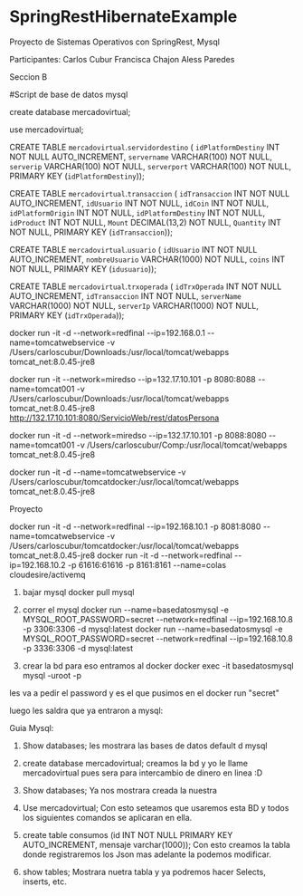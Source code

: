 # SpringRestHibernateExample
Proyecto de Sistemas Operativos con SpringRest, Mysql

Participantes:
Carlos Cubur
Francisca Chajon
Aless Paredes

Seccion B

#Script de base de datos mysql

create database mercadovirtual;

use mercadovirtual;

CREATE TABLE `mercadovirtual`.`servidordestino` (
  `idPlatformDestiny` INT NOT NULL AUTO_INCREMENT,
  `servername` VARCHAR(100) NOT NULL,
  `serverip` VARCHAR(100) NOT NULL,
  `serverport` VARCHAR(100) NOT NULL,
  PRIMARY KEY (`idPlatformDestiny`));

CREATE TABLE `mercadovirtual`.`transaccion` (
  `idTransaccion` INT NOT NULL AUTO_INCREMENT,
  `idUsuario` INT NOT NULL,
  `idCoin` INT NOT NULL,
  `idPlatformOrigin` INT NOT NULL,
  `idPlatformDestiny` INT NOT NULL,
  `idProduct` INT NOT NULL,
  `Mount` DECIMAL(13,2) NOT NULL,
  `Quantity` INT NOT NULL,
  PRIMARY KEY (`idTransaccion`));

CREATE TABLE `mercadovirtual`.`usuario` (
  `idUsuario` INT NOT NULL AUTO_INCREMENT,
  `nombreUsuario` VARCHAR(1000) NOT NULL,
  `coins` INT NOT NULL,
  PRIMARY KEY (`idusuario`));

CREATE TABLE `mercadovirtual`.`trxoperada` (
  `idTrxOperada` INT NOT NULL AUTO_INCREMENT,
  `idTransaccion` INT NOT NULL,
  `serverName` VARCHAR(1000) NOT NULL,
  `serverIp` VARCHAR(1000) NOT NULL,
  PRIMARY KEY (`idTrxOperada`));


docker run -it -d --network=redfinal --ip=192.168.0.1 --name=tomcatwebservice -v /Users/carloscubur/Downloads:/usr/local/tomcat/webapps tomcat_net:8.0.45-jre8

docker run -it --network=miredso --ip=132.17.10.101 -p 8080:8088 --name=tomcat001 -v /Users/carloscubur/Downloads:/usr/local/tomcat/webapps tomcat_net:8.0.45-jre8
http://132.17.10.101:8080/ServicioWeb/rest/datosPersona

docker run -it -d --network=miredso --ip=132.17.10.101 -p 8088:8080 --name=tomcat001 -v /Users/carloscubur/Comp:/usr/local/tomcat/webapps tomcat_net:8.0.45-jre8

docker run -it -d --name=tomcatwebservice -v /Users/carloscubur/tomcatdocker:/usr/local/tomcat/webapps tomcat_net:8.0.45-jre8


Proyecto

docker run -it -d --network=redfinal --ip=192.168.10.1 -p 8081:8080 --name=tomcatwebservice -v /Users/carloscubur/tomcatdocker:/usr/local/tomcat/webapps tomcat_net:8.0.45-jre8
docker run -it -d --network=redfinal --ip=192.168.10.2 -p 61616:61616 -p 8161:8161 --name=colas cloudesire/activemq

1. bajar mysql
docker pull mysql

2. correr el mysql
docker run --name=basedatosmysql -e MYSQL_ROOT_PASSWORD=secret --network=redfinal --ip=192.168.10.8 -p 3306:3306 -d mysql:latest
docker run --name=basedatosmysql -e MYSQL_ROOT_PASSWORD=secret --network=redfinal --ip=192.168.10.8 -p 3336:3306 -d mysql:latest

3. crear la bd para eso entramos al docker
docker exec -it basedatosmysql mysql -uroot -p

les va a pedir el password y es el que pusimos en el docker run "secret"

luego les saldra que ya entraron a mysql:

Guia Mysql:
1. Show databases;
les mostrara las bases de datos default d mysql

2. create database mercadovirtual;
creamos la bd y yo le llame mercadovirtual pues sera para intercambio de dinero en linea :D

3. Show databases;
Ya nos mostrara creada la nuestra

4. Use mercadovirtual;
Con esto seteamos que usaremos esta BD y todos los siguientes comandos se aplicaran en ella.

5. create table consumos (id INT NOT NULL PRIMARY KEY AUTO_INCREMENT, mensaje varchar(1000));
Con esto creamos la tabla donde registraremos los Json mas adelante la podemos modificar.

6. show tables;
Mostrara nuetra tabla y ya podremos hacer Selects, inserts, etc.